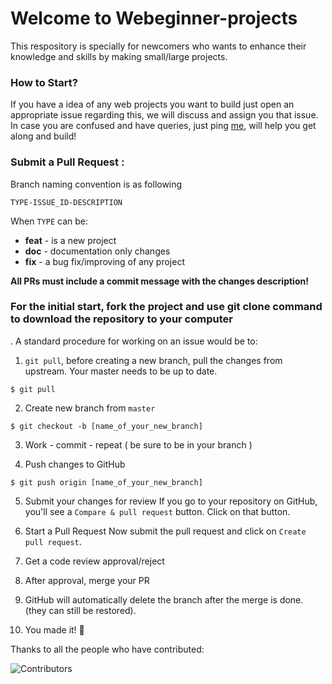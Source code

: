 # Welcome to Webeginner-projects

This respository is specially for newcomers who wants to enhance their knowledge and skills by making small/large projects.


###  How to Start?  

If you have a idea of any web projects you want to build just open an appropriate issue regarding this, we will discuss and assign you that issue. In case you are confused and have queries, just ping [me](https://www.linkedin.com/in/sulagna-dutta-roy/), will help you get along and build!


###  Submit a Pull Request :

Branch naming convention is as following

`TYPE-ISSUE_ID-DESCRIPTION`

When `TYPE` can be:

- **feat** - is a new project
- **doc** - documentation only changes
- **fix** - a bug fix/improving of any project

**All PRs must include a commit message with the changes description!**

<b> <h3> For the initial start, fork the project and use git clone command to download the repository to your computer </b> </h3>. A standard procedure for working on an issue would be to:

1. `git pull`, before creating a new branch, pull the changes from upstream. Your master needs to be up to date.

```
$ git pull
```

2. Create new branch from `master`
```
$ git checkout -b [name_of_your_new_branch]
```

3. Work - commit - repeat ( be sure to be in your branch )


4. Push changes to GitHub

```
$ git push origin [name_of_your_new_branch]
```

5. Submit your changes for review
   If you go to your repository on GitHub, you'll see a `Compare & pull request` button. Click on that button.
   
6. Start a Pull Request
   Now submit the pull request and click on `Create pull request`.
   
7. Get a code review approval/reject

8. After approval, merge your PR 

9. GitHub will automatically delete the branch after the merge is done. (they can still be restored).

10. You made it! 🎊



Thanks to all the people who have contributed:

![Contributors](https://contributors-img.web.app/image?repo=sulagna-dutta-roy/Webeginner-projects)
